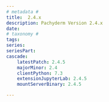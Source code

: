 ```yaml
---
# metadata # 
title:  2.4.x
description: Pachyderm Version 2.4.x 
date: 
# taxonomy #
tags:
series:
seriesPart:
cascade:
    latestPatch: 2.4.5
    majorMinor: 2.4
    clientPython: 7.3
    extensionJupyterLab: 2.4.5
    mountServerBinary: 2.4.5

---
```

